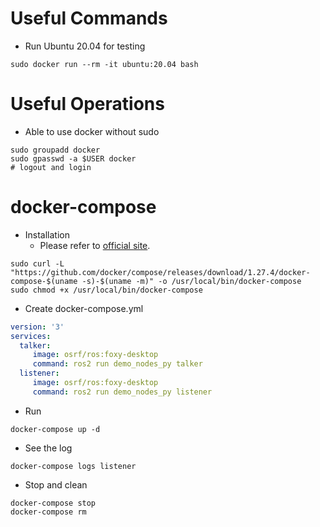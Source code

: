 # Useful Commands
* Run Ubuntu 20.04 for testing
```
sudo docker run --rm -it ubuntu:20.04 bash
```

# Useful Operations
* Able to use docker without sudo
```
sudo groupadd docker
sudo gpasswd -a $USER docker
# logout and login
```

# docker-compose
* Installation
  - Please refer to [official site](https://docs.docker.com/compose/install/).
```
sudo curl -L "https://github.com/docker/compose/releases/download/1.27.4/docker-compose-$(uname -s)-$(uname -m)" -o /usr/local/bin/docker-compose
sudo chmod +x /usr/local/bin/docker-compose
```
* Create docker-compose.yml
```yml
version: '3'
services:
  talker:
     image: osrf/ros:foxy-desktop
     command: ros2 run demo_nodes_py talker
  listener:
     image: osrf/ros:foxy-desktop
     command: ros2 run demo_nodes_py listener
```
* Run
```
docker-compose up -d
```
* See the log
```
docker-compose logs listener
```
* Stop and clean
```
docker-compose stop
docker-compose rm
```
